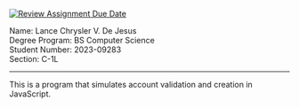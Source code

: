 [![Review Assignment Due Date](https://classroom.github.com/assets/deadline-readme-button-22041afd0340ce965d47ae6ef1cefeee28c7c493a6346c4f15d667ab976d596c.svg)](https://classroom.github.com/a/TP0ZkiLb)

Name: Lance Chrysler V. De Jesus <br />
Degree Program: BS Computer Science <br />
Student Number: 2023-09283 <br />
Section: C-1L

---

This is a program that simulates account validation and creation in JavaScript.

